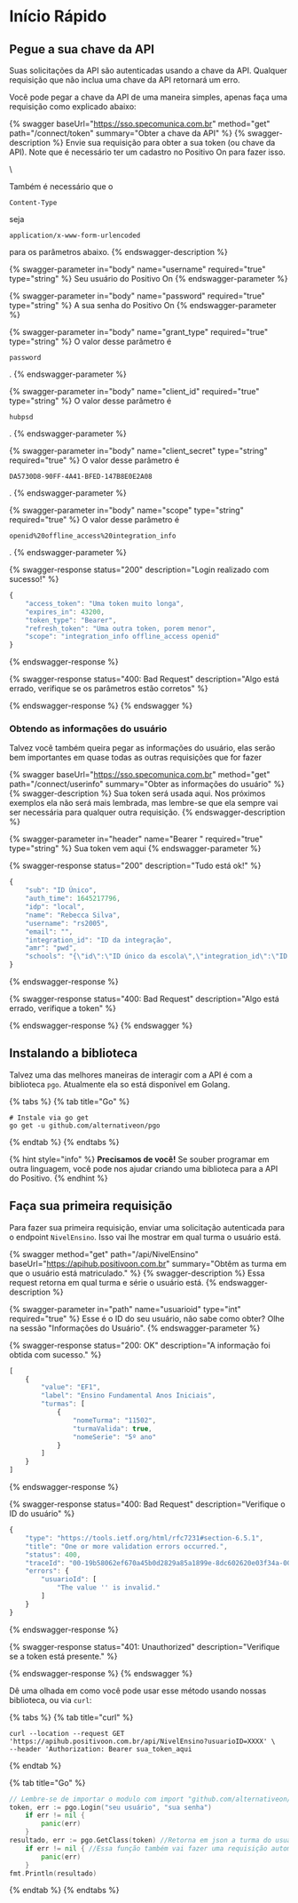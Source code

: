 # Início Rápido

## Pegue a sua chave da API

Suas solicitações da API são autenticadas usando a chave da API. Qualquer requisição que não inclua uma chave da API retornará um erro.

Você pode pegar a chave da API de uma maneira simples, apenas faça uma requisição como explicado abaixo:



{% swagger baseUrl="https://sso.specomunica.com.br" method="get" path="/connect/token" summary="Obter a chave da API" %}
{% swagger-description %}
Envie sua requisição para obter a sua token (ou chave da API). Note que é necessário ter um cadastro no Positivo On para fazer isso.

\


Também é necessário que o 

`Content-Type`

seja 

`application/x-www-form-urlencoded`

 para os parâmetros abaixo.
{% endswagger-description %}

{% swagger-parameter in="body" name="username" required="true" type="string" %}
Seu usuário do Positivo On
{% endswagger-parameter %}

{% swagger-parameter in="body" name="password" required="true" type="string" %}
A sua senha do Positivo On
{% endswagger-parameter %}

{% swagger-parameter in="body" name="grant_type" required="true" type="string" %}
O valor desse parâmetro é 

`password`

.
{% endswagger-parameter %}

{% swagger-parameter in="body" name="client_id" required="true" type="string" %}
O valor desse parâmetro é 

`hubpsd`

.
{% endswagger-parameter %}

{% swagger-parameter in="body" name="client_secret" type="string" required="true" %}
O valor desse parâmetro é 

`DA5730D8-90FF-4A41-BFED-147B8E0E2A08`

.
{% endswagger-parameter %}

{% swagger-parameter in="body" name="scope" type="string" required="true" %}
O valor desse parâmetro é 

`openid%20offline_access%20integration_info`

.
{% endswagger-parameter %}

{% swagger-response status="200" description="Login realizado com sucesso!" %}
```javascript
{
    "access_token": "Uma token muito longa",
    "expires_in": 43200,
    "token_type": "Bearer",
    "refresh_token": "Uma outra token, porem menor",
    "scope": "integration_info offline_access openid"
}
```
{% endswagger-response %}

{% swagger-response status="400: Bad Request" description="Algo está errado, verifique se os parâmetros estão corretos" %}

{% endswagger-response %}
{% endswagger %}

### Obtendo as informações do usuário

Talvez você também queira pegar as informações do usuário, elas serão bem importantes em quase todas as outras requisições que for fazer

{% swagger baseUrl="https://sso.specomunica.com.br" method="get" path="/connect/userinfo" summary="Obter as informações do usuário" %}
{% swagger-description %}
Sua token será usada aqui. Nos próximos exemplos ela não será mais lembrada, mas lembre-se que ela sempre vai ser necessária para qualquer outra requisição.
{% endswagger-description %}

{% swagger-parameter in="header" name="Bearer " required="true" type="string" %}
Sua token vem aqui
{% endswagger-parameter %}

{% swagger-response status="200" description="Tudo está ok!" %}
```javascript
{
    "sub": "ID Único",
    "auth_time": 1645217796,
    "idp": "local",
    "name": "Rebecca Silva",
    "username": "rs2005",
    "email": "",
    "integration_id": "ID da integração",
    "amr": "pwd",
    "schools": "{\"id\":\"ID único da escola\",\"integration_id\":\"ID da integração (escola)\",\"user_id\":\"ID da escola\",\"name\":\"Nome de sua escola\",\"roles\":[\"ALUNO\"],\"time_zone\":\"E. South America Standard Time\",\"url\":\"psdXXXX.specomunica.com.br\"}"
}
```
{% endswagger-response %}

{% swagger-response status="400: Bad Request" description="Algo está errado, verifique a token" %}

{% endswagger-response %}
{% endswagger %}

## Instalando a biblioteca

Talvez uma das melhores maneiras de interagir com a API é com a biblioteca `pgo`. Atualmente ela so está disponível em Golang.

{% tabs %}
{% tab title="Go" %}
```
# Instale via go get
go get -u github.com/alternativeon/pgo
```
{% endtab %}
{% endtabs %}

{% hint style="info" %}
**Precisamos de você!** Se souber programar em outra linguagem, você pode nos ajudar criando uma biblioteca para a API do Positivo.
{% endhint %}

## Faça sua primeira requisição

Para fazer sua primeira requisição, enviar uma solicitação autenticada para o endpoint `NivelEnsino`. Isso vai lhe mostrar em qual turma o usuário está.

{% swagger method="get" path="/api/NivelEnsino" baseUrl="https://apihub.positivoon.com.br" summary="Obtêm as turma em que o usuário está matriculado." %}
{% swagger-description %}
Essa request retorna em qual turma e série o usuário está.
{% endswagger-description %}

{% swagger-parameter in="path" name="usuarioid" type="int" required="true" %}
Esse é o ID do seu usuário, não sabe como obter? Olhe na sessão "Informações do Usuário".
{% endswagger-parameter %}

{% swagger-response status="200: OK" description="A informação foi obtida com sucesso." %}
```javascript
[
    {
        "value": "EF1",
        "label": "Ensino Fundamental Anos Iniciais",
        "turmas": [
            {
                "nomeTurma": "11502",
                "turmaValida": true,
                "nomeSerie": "5º ano"
            }
        ]
    }
]
```
{% endswagger-response %}

{% swagger-response status="400: Bad Request" description="Verifique o ID do usuário" %}
```javascript
{
    "type": "https://tools.ietf.org/html/rfc7231#section-6.5.1",
    "title": "One or more validation errors occurred.",
    "status": 400,
    "traceId": "00-19b58062ef670a45b0d2829a85a1899e-8dc602620e03f34a-00",
    "errors": {
        "usuarioId": [
            "The value '' is invalid."
        ]
    }
}
```
{% endswagger-response %}

{% swagger-response status="401: Unauthorized" description="Verifique se a token está presente." %}

{% endswagger-response %}
{% endswagger %}

Dê uma olhada em como você pode usar esse método usando nossas biblioteca, ou via `curl`:

{% tabs %}
{% tab title="curl" %}
```
curl --location --request GET 'https://apihub.positivoon.com.br/api/NivelEnsino?usuarioID=XXXX' \
--header 'Authorization: Bearer sua_token_aqui 
```
{% endtab %}

{% tab title="Go" %}
```go
// Lembre-se de importar o modulo com import "github.com/alternativeon/pgo"
token, err := pgo.Login("seu usuário", "sua senha")
	if err != nil {
		panic(err)
	}
resultado, err := pgo.GetClass(token) //Retorna em json a turma do usuário
	if err != nil { //Essa função também vai fazer uma requisição automaticamente para obter o id do usuário. 
		panic(err)
	}
fmt.Println(resultado)
```
{% endtab %}
{% endtabs %}
